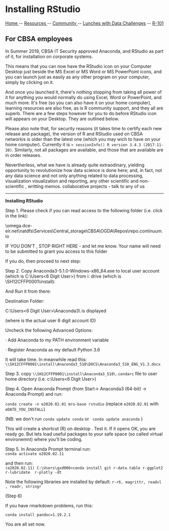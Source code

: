

# Installing RStudio  

[ Home ](https://IVI-M.github.io/R-Ottawa/) --  [ Resources ](resources.md) -- [ Community ](community.md) -- [Lunches with Data Challenges](meetups.md) -- [ R-101 ](https://github.com/IVI-M/R-Ottawa/tree/master/r101)



## For CBSA employees

In Summer 2019, CBSA IT Security approved Anaconda, and RStudio as part of it, for installation on corporate systems.

This means that you can  now have the RStudio icon  on your Computer Desktop just beside the MS Excel or MS Word or MS PowerPoint icons, 
and you can launch just as easily as any other program on your computer, simply by clicking on it.

And once you launched it, there's nothing stopping from taking all power of it for anything you would normally
do using Excel, Word or PowerPoint, and much more. 
It's free (so you can also have it on your home computer), learning resources are also free, as is R community support, and
they all are superb.
There are a few steps however for you to do before RStudio icon will appears on your Desktop. They are outlined below.

Please also note that, for security reasons (it takes time to certify each new release and package), the version of R and RStudio 
used on CBSA networkis  is older than the latest one (which you may wich to have on your home computer).  Currently it is `> sessionInfo()
R version 3.4.3 (2017-11-30)`. Similarly, not all packages are available, and those that are available are in order releases.

Nevertherless, what we have is already quite extraodinary, yielding opportunity to revolutionize how data science is done here; and, 
in fact, 
not any data science and not only anything related to data processing, visualization visualization and reporting, any other scientific and non-scientific , writting memos. collaborative projects  - talk to any of us
***

**Installing RStudio**


 

Step 1. Please check if you can read access to the following folder (i.e. click in the link):

\\omega.dce-eir.net\natdfs\Services\Central_storage\CBSA\OGDA\Repos\repo.continuum.io


IF YOU DON'T , STOP RIGHT HERE  - and let me know. Your name will need to be submitted to grant you access to this folder


If you do, then proceed to next step:

 

 

Step 2. Copy Anaconda3-5.1.0-Windows-x86_64.exe  to local  user account  (which is C:\Users\<6 Digit User>\) from i: drive (which is \\SH12CFFP0001\install):

And Run it from there:


Destination Folder:

C:\Users\<6 Digit User>\Anaconda3\ is displayed

(where <User> is the actual user 6 digit account ID)

 

Uncheck the following Advanced Options:

·         Add Anaconda to my PATH environment variable

·         Register Anaconda as my default Python 3.6

 

It will take time. In meanwhile read this:   `\\SH12CFFP0001\install\Anaconda3_510\DOCS\Anaconda3_510_ENG_V1.3.docx` 

 

Step 3. copy `\\SH12CFFP0001\install\Anaconda3_510\.condarc` file to user home directory (i.e. c:\Users\<6 Digit User>)

 

Step 4. Open Anaconda Prompt (from Start-> Anaconda3 (64-bit) -> Anaconda Prompt) and run:    


`conda create -n e2020.02.01 mro-base rstudio`   (replace `e2020.02.01` with `eDATE_YOU_INSTALL`)

(NB: we don't run   `conda update conda` or ` conda update anaconda` )  

<!-- Currently we have  conda-4.6.14 as of Jan 2020. Do not change it)   -->

This will create a shortcut  (R) on desktop .
Test it. If it opens OK, you are ready go. 
But lets load useful packages to your safe space (so called virtual environemnt) where you'll be coding.

 
Step 5.
In Anaconda Prompt terminal run:    
`conda activate e2020.02.11`

and then run:    
`(e2020.02.11) C:\Users\gxd006>conda install git r-data.table r-ggplot2 r-lubridate  r-plotly -dt` 

Note the following libraries are installed by default: 
`r-r6, magrittr, readxl , readr, stringr`
 


(Step 6)

If you have rmarkdown problems, run this: 

`conda install pandoc=1.19.2.1`


You are all set now.
